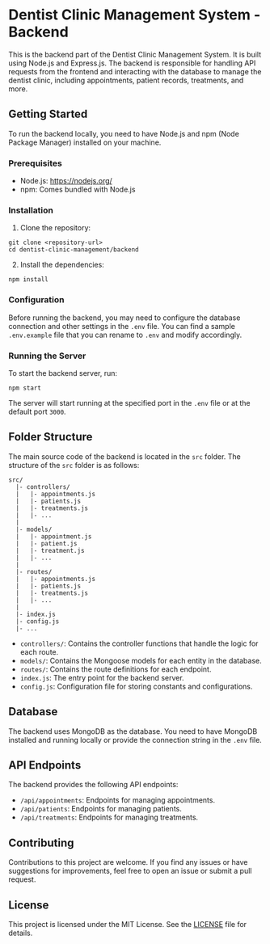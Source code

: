 # Dentist Clinic Management System - Backend

This is the backend part of the Dentist Clinic Management System. It is built using Node.js and Express.js. The backend is responsible for handling API requests from the frontend and interacting with the database to manage the dentist clinic, including appointments, patient records, treatments, and more.

## Getting Started

To run the backend locally, you need to have Node.js and npm (Node Package Manager) installed on your machine.

### Prerequisites

- Node.js: https://nodejs.org/
- npm: Comes bundled with Node.js

### Installation

1. Clone the repository:

```
git clone <repository-url>
cd dentist-clinic-management/backend
```

2. Install the dependencies:

```
npm install
```

### Configuration

Before running the backend, you may need to configure the database connection and other settings in the `.env` file. You can find a sample `.env.example` file that you can rename to `.env` and modify accordingly.

### Running the Server

To start the backend server, run:

```
npm start
```

The server will start running at the specified port in the `.env` file or at the default port `3000`.

## Folder Structure

The main source code of the backend is located in the `src` folder. The structure of the `src` folder is as follows:

```
src/
  |- controllers/
  |   |- appointments.js
  |   |- patients.js
  |   |- treatments.js
  |   |- ...
  |
  |- models/
  |   |- appointment.js
  |   |- patient.js
  |   |- treatment.js
  |   |- ...
  |
  |- routes/
  |   |- appointments.js
  |   |- patients.js
  |   |- treatments.js
  |   |- ...
  |
  |- index.js
  |- config.js
  |- ...
```

- `controllers/`: Contains the controller functions that handle the logic for each route.
- `models/`: Contains the Mongoose models for each entity in the database.
- `routes/`: Contains the route definitions for each endpoint.
- `index.js`: The entry point for the backend server.
- `config.js`: Configuration file for storing constants and configurations.

## Database

The backend uses MongoDB as the database. You need to have MongoDB installed and running locally or provide the connection string in the `.env` file.

## API Endpoints

The backend provides the following API endpoints:

- `/api/appointments`: Endpoints for managing appointments.
- `/api/patients`: Endpoints for managing patients.
- `/api/treatments`: Endpoints for managing treatments.

## Contributing

Contributions to this project are welcome. If you find any issues or have suggestions for improvements, feel free to open an issue or submit a pull request.

## License

This project is licensed under the MIT License. See the [LICENSE](LICENSE) file for details.